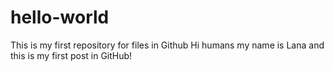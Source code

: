 # hello-world
This is my first repository for files in Github
Hi humans my name is Lana and this is my first post in GitHub!
